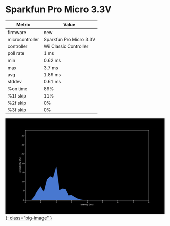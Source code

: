 # Sparkfun Pro Micro 3.3V

| Metric          | Value                   |
| --------------- | ----------------------- |
| firmware        | new                     |
| microcontroller | Sparkfun Pro Micro 3.3V |
| controller      | Wii Classic Controller  |
| poll rate       | 1 ms                    |
| min             | 0.62 ms                 |
| max             | 3.7 ms                  |
| avg             | 1.89 ms                 |
| stddev          | 0.61 ms                 |
| %on time        | 89%                     |
| %1f skip        | 11%                     |
| %2f skip        | 0%                      |
| %3f skip        | 0%                      |

[![Graph](/assets/images/results/santroller_classic_micro_3v3.png){: class="big-image" }](/assets/images/results/santroller_classic_micro_3v3.png)
